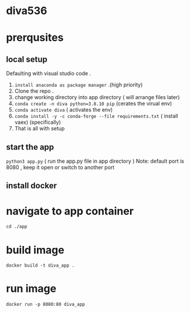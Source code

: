 # diva536

# prerqusites

## local setup 

Defaulting with visual studio code .
1. `install anaconda as package manager` .(high priority)
2. Clone the repo . 
3. change working directory  into app directory ( will arrange files later)
5. `conda create -n diva python=3.8.10 pip` (cerates the virual env) 
6. `conda activate diva` ( activates the env)
7. `conda install -y -c conda-forge --file requirements.txt` ( install vaex) (specifically)
8. That is all with setup 

## start the app
`python3 app.py` ( run the app.py file in app directory ) 
Note: default port is 8080 , keep it open or switch to another port



## install docker 

# navigate to app container
`cd ./app`

# build image 
`docker build -t diva_app .`

# run image 
`docker run -p 8080:80 diva_app`

